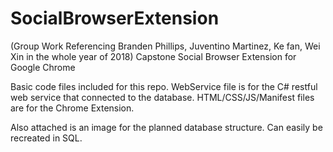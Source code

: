 # SocialBrowserExtension
(Group Work Referencing Branden Phillips, Juventino Martinez, Ke fan, Wei Xin in the whole year of 2018)
Capstone Social Browser Extension for Google Chrome

Basic code files included for this repo. WebService file is for the C# restful web service that connected to the database.  HTML/CSS/JS/Manifest files are for the Chrome Extension.

Also attached is an image for the planned database structure.  Can easily be recreated in SQL.
